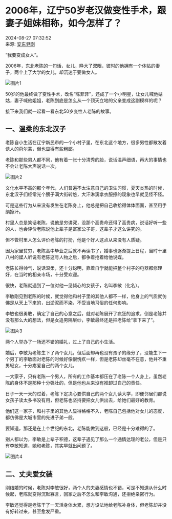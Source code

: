 # 2006年，辽宁50岁老汉做变性手术，跟妻子姐妹相称，如今怎样了？

2024-08-27 07:32:52  
来源: [安东尹刚](https://www.163.com/dy/media/T1708436334688.html)

“我要变成女人”。

2006年，东北老陈的一句话，女儿，睁大了双眼，彼时的他拥有一个体贴的妻子，两个上了大学的女儿，却沉迷于要做女人。

![图片1](https://nimg.ws.126.net/?url=http%3A%2F%2Fdingyue.ws.126.net%2F2024%2F0827%2Fbef3c1ccj00siumnr009od000gp00b2m.jpg&thumbnail=660x2147483647&quality=80&type=jpg)

50岁的他最终做了变性手术，改名“陈菲菲”，还成了一个小明星，让女儿喊他姑姑，妻子喊他姐姐，老陈到底是怎么从一个顶天立地的父亲变成这副模样的呢？

接下来我们就一起看一看东北50岁变性人老陈的故事。

## 一、温柔的东北汉子

老陈自小生活在辽宁新民市的一个小村子里，在东北这个地方，很多男性都散发着诱人的荷尔蒙，但也显得有些粗鄙。

老陈和那些男人都不同，他有着一张十分清秀的脸，说话温声细语，再大的事情也不会让老陈大声说话一次。

![图片2](https://nimg.ws.126.net/?url=http%3A%2F%2Fdingyue.ws.126.net%2F2024%2F0827%2F268ef0b8j00siumnr002ed000sk00tim.jpg&thumbnail=660x2147483647&quality=80&type=jpg)

文化水平不高的那个年代，人们普遍不太注意自己的卫生习惯，夏天炎热的时候，东北汉子们经常光个膀子满大街转悠，大汗淋漓拿衣服擦的现象也早就见怪不怪。

可是这些行为从来没有发生在老陈身上，他总是把自己收拾得体体面面，甚至用手绢擦汗。

村里人总是笑话老陈，说他是穷讲究，没那个高贵命还得了高贵病，说话好听一些的人，也会评价老陈说他上辈子是富家公子哥，这辈子才这么讲究的。

但不管村里人怎么评价老陈的打扮，他是个好人这点从来没有人质疑。

因为家里贫穷，老陈高中毕业之后就不再读书了，婚事也逐渐提上日程，当时十里八村的媒人听说有老陈这号人物之后，都争着抢着给他说媒。

老陈长得帅气，说话温柔，还十分聪明，靠着自学就能把整个村子的电器都修理好，在当时的相亲市场，十分受欢迎。

很快，老陈就遇到了一位对他一见倾心的女孩子，名叫李敏（化名）。

李敏刚见到老陈的时候，就觉得他和村子里的其他人都不一样，他身上的气质就仿佛是从天上下来的，出淤泥而不染，不受当地习俗的任何影响。

李敏也很勇敢，确定了自己的心意之后，就对老陈展开了疯狂的追求，倒是老陈并没有那么大的想法，但是女追男隔层纱，李敏最终还是把老陈给“拿下来了”。

![图片3](https://nimg.ws.126.net/?url=http%3A%2F%2Fdingyue.ws.126.net%2F2024%2F0827%2Faf4ec70fj00siumnr005ld000ed00ahm.jpg&thumbnail=660x2147483647&quality=80&type=jpg)

两个人举办了一场还不错的婚礼，过上了自己的小生活。

婚后，李敏为老陈生下了两个女儿，但后面却再也没有孩子的缘分了，没能生下一个男丁的李敏面对老陈的时候好像很愧疚一样，但是老陈却丝毫不在意，他并不重男轻女，十分疼爱自己的两个女儿。

一大家子，只有老陈一个男人，所有的工作基本都压在了老陈一个人身上，虽然老陈的身体不是那种十分强壮的，但是他也从来没有推卸过自己的责任。

日子一天一天的过着，老陈下定决心要供自己的两个女儿读大学，即便邻居们都说女孩子读太多书没有用，但老陈也坚持要把女儿供出去，给她们最好的教育。

他们这一家子，和村子里的其他人显得格格不入，老陈自己包括他对女儿的态度，都仿佛是大城市里的先进子弟一般。

要知道，那还是在上个世纪的东北，老陈能做到这般，已经是十分难得的了。

别人都以为，李敏是上辈子积德，这辈子遇见了那么一个通情达理的老公，但是只有李敏知道，她和老陈，其实早就出问题了。

![图片4](https://nimg.ws.126.net/?url=http%3A%2F%2Fdingyue.ws.126.net%2F2024%2F0827%2F80cc5216j00siumnr000qd000sc00iam.jpg&thumbnail=660x2147483647&quality=80&type=jpg)

## 二、丈夫爱女装

刚结婚的时候，老陈对李敏很好，两个人的夫妻感情也不错，可是不知道从什么时候起，老陈就变得沉默寡言，回家之后不怎么和李敏沟通，还拒绝亲密行为。

李敏还觉得是老陈干了一天活身体太累，想方设法地给老陈补身体，但老陈却并没有好转过来，甚至愈发严重。